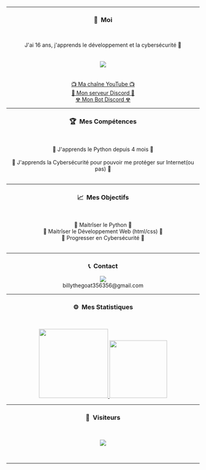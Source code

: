 -----
### <p align="center">🧠 &nbsp;Moi</p>
<br>
<p align="center">
  J'ai 16 ans, j'apprends le développement et la cybersécurité 🙂
  <br>
  <br>
  <br>
  <img src="https://i.pinimg.com/564x/52/d2/3a/52d23a9f03f8c5f9caac1234510fc4d1.jpg">
  <br>
  <br>
  <br>
  <a href="https://youtube.com/c/leloupalpha">📺 Ma chaîne YouTube 📺</a>
  <br>
  <a href="https://discord.gg/CURjqNd6rs">💬 Mon serveur Discord 💬</a>
  <br>
  <a href="https://discord.com/api/oauth2/authorize?client_id=838405549510230026&permissions=8&scope=bot">☢ Mon Bot Discord ☢</a>
  <br>
</p>

-----
### <p align="center">🏆 &nbsp;Mes Compétences</p>
<br>
<p align="center">
  🐍 J'apprends le Python depuis 4 mois 🐍
  <br>
  <br>
  🔐 J'apprends la Cybersécurité pour pouvoir me protéger sur Internet(ou pas) 🔐
  <br>
  <br>
</p>

-----
### <p align="center">📈 &nbsp;Mes Objectifs</p>
<br>
<p align="center">
  🐍 Maitrîser le Python 🐍
  <br>
  💠 Maitrîser le Développement Web (html/css) 💠
  <br>
  🔐 Progresser en Cybersécurité 🔐
  <br>
  <br>
</p>

-----
### <p align="center">📞 &nbsp;Contact</p>
<p align="center">
  <img src="https://discord.c99.nl/widget/theme-2/748683930559053874.png">
  <br>
  billythegoat356356@gmail.com
</p>


-----
### <p align="center">⚙️ &nbsp;Mes Statistiques</p>
<br>
<p align="center">
<a href="https://github.com/billythegoat356">
  <img height="180em" src="https://github-readme-stats-eight-theta.vercel.app/api?username=le-loup-alpha&show_icons=true&theme=react&include_all_commits=true&locale=fr"/>
  <img height="150em" src="https://github-readme-stats-eight-theta.vercel.app/api/top-langs/?username=le-loup-alpha&layout=compact&langs_count=8&theme=react&locale=fr"/>
</a>
  
</p>

-----

### <p align="center">👀 &nbsp;Visiteurs</p>
<br>
<p align="center">
  <img src="https://profile-counter.glitch.me/le-loup-alpha/count.svg" />
</p>
<br>

-----

